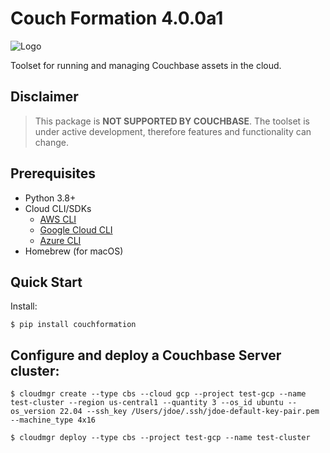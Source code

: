 # Couch Formation 4.0.0a1

![Logo](https://raw.githubusercontent.com/mminichino/couch-formation-core/main/doc/couch-formation-1.png)

Toolset for running and managing Couchbase assets in the cloud.

## Disclaimer

> This package is **NOT SUPPORTED BY COUCHBASE**. The toolset is under active development, therefore features and functionality can change.

## Prerequisites
- Python 3.8+
- Cloud CLI/SDKs
  - [AWS CLI](https://aws.amazon.com/cli/)
  - [Google Cloud CLI](https://cloud.google.com/sdk/docs/quickstart)
  - [Azure CLI](https://docs.microsoft.com/en-us/cli/azure/install-azure-cli)
- Homebrew (for macOS)

## Quick Start
Install:
````
$ pip install couchformation
````

## Configure and deploy a Couchbase Server cluster:
````
$ cloudmgr create --type cbs --cloud gcp --project test-gcp --name test-cluster --region us-central1 --quantity 3 --os_id ubuntu --os_version 22.04 --ssh_key /Users/jdoe/.ssh/jdoe-default-key-pair.pem --machine_type 4x16
````
````
$ cloudmgr deploy --type cbs --project test-gcp --name test-cluster
````
